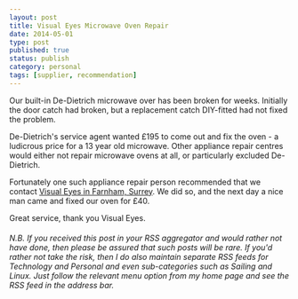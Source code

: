 ```yaml
--- 
layout: post 
title: Visual Eyes Microwave Oven Repair
date: 2014-05-01
type: post 
published: true 
status: publish
category: personal
tags: [supplier, recommendation]
---
```


Our built-in De-Dietrich microwave over has been broken for weeks.
Initially the door catch had broken, but a replacement catch DIY-fitted
had not fixed the problem.

De-Dietrich's service agent wanted £195 to come out and fix the oven - a
ludicrous price for a 13 year old microwave. Other appliance repair
centres would either not repair microwave ovens at all, or particularly
excluded De-Dietrich.

<!--more-->

Fortunately one such appliance repair person recommended that we contact
[Visual Eyes in Farnham,
Surrey](http://www.visual-eyes.eu/Pages/CommercialMicrowaveRepairs.aspx "Visual Eyes").
We did so, and the next day a nice man came and fixed our oven for £40.

Great service, thank you Visual Eyes.

###### N.B. If you received this post in your RSS aggregator and would rather not have done, then please be assured that such posts will be rare. If you'd rather not take the risk, then I do also maintain separate RSS feeds for Technology and Personal and even sub-categories such as Sailing and Linux. Just follow the relevant menu option from my home page and see the RSS feed in the address bar.
